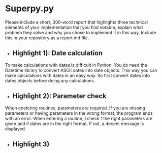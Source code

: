 # Superpy.py

Please include a short, 300-word report that highlights three technical elements of your implementation that you find notable, explain what problem they solve and why you chose to implement it in this way. Include this in your repository as a report.md file.


* ## Highlight 1): Date calculation
To make calculations with dates is difficult in Python. You do need the Datetime library to convert ASCII dates into date objects. This way you can make calculations with dates in an easy way. So first convert dates into dates objects before doing any calculations.

* ## Highlight 2): Parameter check
When enetering routines, parameters are required. If you are missing parameters or having parameters in the wrong format, the program ends with an error. When entering a routine, I check f the right parameters are given and if dates are in the right format. If not, a decent message is displayed.

* ## Highlight 3)



